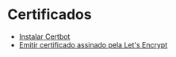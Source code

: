 # Certificados

+ [Instalar Certbot](CERTBOT.md)
+ [Emitir certificado assinado pela Let's Encrypt](LE_CERT.md)
